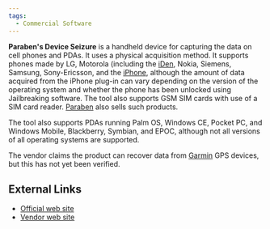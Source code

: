 ```yaml
---
tags:
  - Commercial Software
---
```

**Paraben's Device Seizure** is a handheld device for capturing the data
on cell phones and PDAs. It uses a physical acquisition method. It
supports phones made by LG, Motorola (including the
[iDen](iden.md), Nokia, Siemens, Samsung, Sony-Ericsson, and
the [iPhone](iphone.md), although the amount of data acquired
from the iPhone plug-in can vary depending on the version of the
operating system and whether the phone has been unlocked using
Jailbreaking software. The tool also supports GSM SIM cards with use of
a SIM card reader. [Paraben](paraben.md) also sells such
products.

The tool also supports PDAs running Palm OS, Windows CE, Pocket PC, and
Windows Mobile, Blackberry, Symbian, and EPOC, although not all versions
of all operating systems are supported.

The vendor claims the product can recover data from [Garmin](garmin.md) GPS
devices, but this has not yet been verified.

## External Links

* [Official web site](http://www.paraben-forensics.com/device-seizure.html)
* [Vendor web site](http://www.paraben-forensics.com/)
